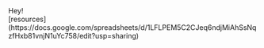 <div> Hey! </div>
[resources](https://docs.google.com/spreadsheets/d/1LFLPEM5C2CJeq6ndjMiAhSsNqzfHxb81vnjN1uYc758/edit?usp=sharing)
